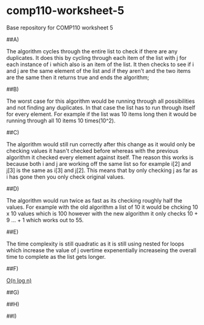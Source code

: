 # comp110-worksheet-5
Base repository for COMP110 worksheet 5

##A)

The algorithm cycles through the entire list to check if there are any duplicates. It does this by cycling through each item of the list with j for each instance of i which also is an item of the list. It then checks to see if i and j are the same element of the list and if they aren't and the two items are the same then it returns true and ends the algorithm;

##B)

The worst case for this algorithm would be running through all possibilities and not finding any duplicates. In that case the list has to run through itself for every element. For example if the list was 10 items long then it would be running through all 10 items 10 times(10^2).

##C)

The algorithm would still run correctly after this change as it would only be checking values it hasn't checked before whereas with the previous algorithm it checked every element against itself. The reason this works is because both i and j are working off the same list so for example i[2] and j[3] is the same as i[3] and j[2]. This means that by only checking j as far as i has gone then you only check original values.

##D)

The algorithm would run twice as fast as its checking roughly half the values. For example with the old algorithm a list of 10 it would be chcking 10 x 10 values which is 100 however with the new algorithm it only checks 10 + 9 ... + 1 which works out to 55.

##E)

The time complexity is still quadratic as it is still using nested for loops which increase the value of j overtime expenentially increaseing the overall time to complete as the list gets longer.

##F)

[O(n log n)](https://wiki.python.org/moin/TimeComplexity)

##G)



##H)



##I)
